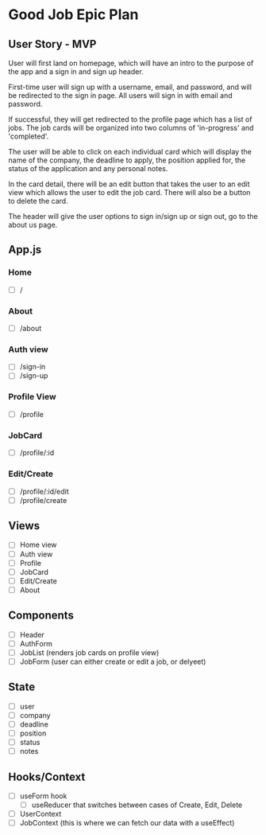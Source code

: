# Good Job Epic Plan

## User Story - MVP

User will first land on homepage, which will have an intro to the purpose of the app and a sign in and sign up header.

First-time user will sign up with a username, email, and password, and will be redirected to the sign in page. All users will sign in with email and password.

If successful, they will get redirected to the profile page which has a list of jobs. The job cards will be organized into two columns of 'in-progress' and 'completed'.

The user will be able to click on each individual card which will display the name of the company, the deadline to apply, the position applied for, the status of the application and any personal notes.

In the card detail, there will be an edit button that takes the user to an edit view which allows the user to edit the job card. There will also be a button to delete the card.

The header will give the user options to sign in/sign up or sign out, go to the about us page.

## App.js

### Home

- [ ] /

### About

- [ ] /about

### Auth view

- [ ] /sign-in
- [ ] /sign-up

### Profile View

- [ ] /profile

### JobCard

- [ ] /profile/:id

### Edit/Create

- [ ] /profile/:id/edit
- [ ] /profile/create

## Views

- [ ] Home view
- [ ] Auth view
- [ ] Profile
- [ ] JobCard
- [ ] Edit/Create
- [ ] About

## Components

- [ ] Header
- [ ] AuthForm
- [ ] JobList (renders job cards on profile view)
- [ ] JobForm (user can either create or edit a job, or delyeet)

## State

- [ ] user
- [ ] company
- [ ] deadline
- [ ] position
- [ ] status
- [ ] notes

## Hooks/Context

- [ ] useForm hook
  - [ ] useReducer that switches between cases of Create, Edit, Delete
- [ ] UserContext
- [ ] JobContext (this is where we can fetch our data with a useEffect)

